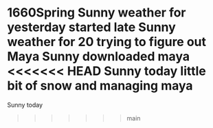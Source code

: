 1660Spring
Sunny weather for yesterday started late 
Sunny weather for 20 trying to figure out Maya 
Sunny downloaded maya
<<<<<<< HEAD
Sunny today
little bit of snow and managing maya 
=======
Sunny today
>>>>>>> main
